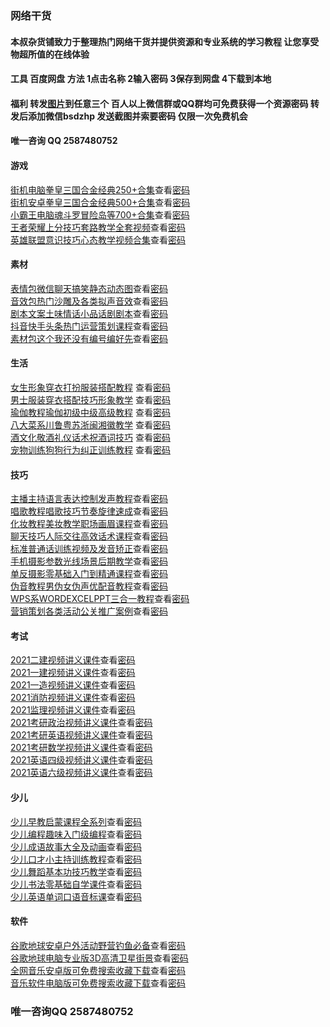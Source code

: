 ### 网络干货
#### 本叔杂货铺致力于整理热门网络干货并提供资源和专业系统的学习教程 让您享受物超所值的在线体验
#### 工具  百度网盘  方法 1点击名称 2输入密码 3保存到网盘 4下载到本地
#### 福利  转发[图片](https://picabstract-preview-ftn.weiyun.com/ftn_pic_abs_v3/8be663dbcaac82bcc94f288d500f46568bd83797d03aabe0054a6c0aef608d958bd157910dc400b0ff3d386ef6398b1b?pictype=scale&from=30113&version=3.3.3.3&uin=541062960&fname=%E5%BF%85%E7%9C%8B.jpg&size=750)到任意三个 百人以上微信群或QQ群均可免费获得一个资源密码 转发后添加微信bsdzhp 发送截图并索要密码 仅限一次免费机会 
#### 唯一咨询  QQ 2587480752  

#### 游戏

[街机电脑拳皇三国合金经典250+合集](https://pan.baidu.com/s/1tIgx0JZzvXaiSkMta2yshA)查看[密码](http://u0k.cn/f2uumu)  
[街机安卓拳皇三国合金经典500+合集](https://pan.baidu.com/s/132tQIMkwgxzBqdGL2llhMQ)查看[密码](http://u0k.cn/ejordc)  
[小霸王电脑魂斗罗冒险岛等700+合集](https://pan.baidu.com/s/15sJ8YbelQD4uRrqogv6Yeg)查看[密码](http://u0k.cn/3zayq4)  
[王者荣耀上分技巧套路教学全套视频](https://pan.baidu.com/s/1QkSdNcXS2cyeILHJt_Xm8w)查看[密码](http://u0k.cn/lfezz3)  
[英雄联盟意识技巧心态教学视频合集](https://pan.baidu.com/s/14yqV5uFWbKr9kp6OAaGMiw)查看[密码](http://u0k.cn/vh2rez)  

#### 素材

[表情包微信聊天搞笑静态动态图](https://pan.baidu.com/s/16K-bhmNjFuOHifuCQvF6nw)查看[密码](http://u0k.cn/pyp35z)  
[音效包热门沙雕及各类拟声音效](https://pan.baidu.com/s/1Dr_PEjG6nfsLE2eQ6WO_7w)查看[密码](http://u0k.cn/fojubg)  
[剧本文案土味情话小品话剧剧本](https://pan.baidu.com/s/13AE70iGTZFxokI9OwPaM6Q)查看[密码](http://u0k.cn/k0syas)  
[抖音快手头条热门运营策划课程](https://pan.baidu.com/s/1pxSNYtIt8uwP1gErGgHFXQ)查看[密码](http://u0k.cn/uxs1qu)  
[素材包这个我还没有编号编好先](https://pan.baidu.com/s/1Ky9jQ6O89QcQivywl8wSlg)查看[密码](http://u0k.cn/gzaapk)  

#### 生活

[女生形象穿衣打扮服装搭配教程](https://pan.baidu.com/s/15RV7gJoIYK8rk9ToTDaROQ) 查看[密码](http://u0k.cn/3xjqe1)   
[男士服装穿衣搭配技巧形象教学](https://pan.baidu.com/s/1bBc-oi6x5clwBC9vXakOkw) 查看[密码](http://u0k.cn/howpxk)  
[瑜伽教程瑜伽初级中级高级教程](https://pan.baidu.com/s/1XHZOYH7VyfNS6t7iCloXDg) 查看[密码](http://u0k.cn/g05sfi)  
[八大菜系川鲁粤苏浙闽湘徽教学](https://pan.baidu.com/s/1TZec3w7oeEyh6XKV7Wm1KA) 查看[密码](http://u0k.cn/ogt1hg)  
[酒文化敬酒礼仪话术祝酒词技巧](https://pan.baidu.com/s/1quF0UMfcvgK4T8QJEvW7pA) 查看[密码](http://u0k.cn/gg3zxv)  
[宠物训练狗狗行为纠正训练教程](https://pan.baidu.com/s/1Y6-IFrdQLCdmvuPjPoAX_A) 查看[密码](http://u0k.cn/k40ldb)  

#### 技巧

[主播主持语言表达控制发声教程](https://pan.baidu.com/s/1EsAtURhFO3Tx8BwUA-bjJw)查看[密码](http://u0k.cn/wim50d)  
[唱歌教程唱歌技巧节奏旋律速成](https://pan.baidu.com/s/1j35b6inuCl4wyYcZeD9fvg)查看[密码](http://u0k.cn/abpl3z)  
[化妆教程美妆教学职场画眉课程](https://pan.baidu.com/s/1La8LNd-_-g9yxRak4w9Qlg)查看[密码](http://u0k.cn/qlmdsl)  
[聊天技巧人际交往高效话术课程](https://pan.baidu.com/s/1edPHViF_81GLEcrE0ebJow)查看[密码](http://u0k.cn/bz1gg4)   
[标准普通话训练视频及发音矫正](https://pan.baidu.com/s/1oGVeNouxGBUrIzGcbenjvw)查看[密码](http://u0k.cn/f2uumu)  
[手机摄影参数光线场景后期教学](https://pan.baidu.com/s/1v6jysDLcNaJYSizNCMMCeg)查看[密码](http://u0k.cn/ejordc)  
[单反摄影零基础入门到精通课程](https://pan.baidu.com/s/108DNlbcltkQPL3HiH2JVfQ)查看[密码](http://u0k.cn/3zayq4)  
[伪音教程男伪女伪声优配音教程](https://pan.baidu.com/s/1-Swv3kJY057TxwGyjLYh3g)查看[密码](http://u0k.cn/lfezz3)     
[WPS系WORDEXCELPPT三合一教程](https://pan.baidu.com/s/1TGrhr2MrAIqvlwa0athtLw)查看[密码](http://u0k.cn/vh2rez)  
[营销策划各类活动公关推广案例](https://pan.baidu.com/s/1lOBzIxz_-ei9k63k_ly7fw)查看[密码](http://u0k.cn/pyp35z)  


#### 考试

[2021二建视频讲义课件](https://pan.baidu.com/s/1rLPkKkCbs2Xv794GcVDfsg)查看[密码](http://u0k.cn/s0buby)  
[2021一建视频讲义课件](https://pan.baidu.com/s/1TG8JYHCrcJ8dmJUAD_b75g)查看[密码](http://u0k.cn/vgrs1o)  
[2021一造视频讲义课件](https://pan.baidu.com/s/1YxQ_Vi-KxSguCwcjDTpb0g)查看[密码](http://u0k.cn/5bc4mt)  
[2021消防视频讲义课件](https://pan.baidu.com/s/1JDOlgQ5tmmPlUs704lRUFw)查看[密码](http://u0k.cn/hnhszt)  
[2021监理视频讲义课件](https://pan.baidu.com/s/18KpXgfvOuzSzR2PX8vDOgQ)查看[密码](http://u0k.cn/yulcnq)  
[2021考研政治视频讲义课件](https://pan.baidu.com/s/1HbS6dLBnVAJgfevwFAuZsQ)查看[密码](http://u0k.cn/cesqdq)  
[2021考研英语视频讲义课件](https://pan.baidu.com/s/1ad6MYS8vCc7rvH28HIcHpg)查看[密码](http://u0k.cn/ajivhk)  
[2021考研数学视频讲义课件](https://pan.baidu.com/s/1CdopwSEsW6pSHCwhOBbkzA)查看[密码](http://u0k.cn/h4hrcs)  
[2021英语四级视频讲义课件](https://pan.baidu.com/s/1cqvKKhwYI8UzrYjqqMejlQ)查看[密码](http://u0k.cn/osh3p1)  
[2021英语六级视频讲义课件](https://pan.baidu.com/s/1hOcU2GYyYq1HZgBG_OYfmw)查看[密码](http://u0k.cn/4w4ecv)  

#### 少儿

[少儿早教启蒙课程全系列](https://pan.baidu.com/s/1hwey1Jws9vaYiWBGpJPvBw)查看[密码](http://u0k.cn/3xjqe1)  
[少儿编程趣味入门级编程](https://pan.baidu.com/s/14Pgc-6hA0kSTPNOBGYztMA)查看[密码](http://u0k.cn/howpxk)  
[少儿成语故事大全及动画](https://pan.baidu.com/s/1UDFHEO4AtE_q7AnPhaz9oQ)查看[密码](http://u0k.cn/g05sfi)  
[少儿口才小主持训练教程](https://pan.baidu.com/s/14ICDBq9Nf9cVkZEPZVBLAg)查看[密码](http://u0k.cn/ogt1hg)  
[少儿舞蹈基本功技巧教学](https://pan.baidu.com/s/1dyuZLsYVorJZsXn8t49Tsw)查看[密码](http://u0k.cn/gg3zxv)  
[少儿书法零基础自学课件](https://pan.baidu.com/s/1P1W-uqkdisrk2umTf-MlOg)查看[密码](http://u0k.cn/k40ldb)  
[少儿英语单词口语音标课](https://pan.baidu.com/s/19jKavUVokdFjk5PQG6DwMQ)查看[密码](http://u0k.cn/wim50d)  

#### 软件 

[谷歌地球安卓户外活动野营钓鱼必备](https://pan.baidu.com/s/16ZpHZMaPhJwU1LU5y92pzg)查看[密码](http://u0k.cn/fojubg)    
[谷歌地球电脑专业版3D高清卫星街景](https://pan.baidu.com/s/1015EuEqkUuv_YKBCRBEKzA)查看[密码](http://u0k.cn/k0syas)     
[全网音乐安卓版可免费搜索收藏下载](https://pan.baidu.com/s/1wnaJAsEOmtWA7lyi7S3u_g)查看[密码](http://u0k.cn/uxs1qu)    
[音乐软件电脑版可免费搜索收藏下载](https://pan.baidu.com/s/1-wxmfwfVmVyvE9W_KAPpEQ)查看[密码](http://u0k.cn/gzaapk)   

###  唯一咨询QQ 2587480752
